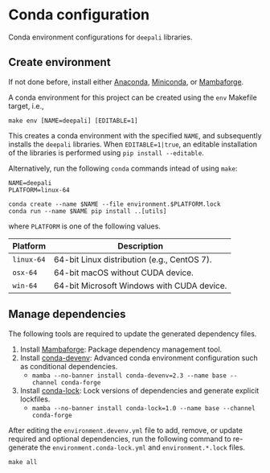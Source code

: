 # Conda configuration

Conda environment configurations for `deepali` libraries.


## Create environment

If not done before, install either [Anaconda], [Miniconda], or [Mambaforge].

A conda environment for this project can be created using the `env` Makefile target, i.e.,

```
make env [NAME=deepali] [EDITABLE=1]
```

This creates a conda environment with the specified `NAME`, and subsequently installs the `deepali` libraries. When `EDITABLE=1|true`, an editable installation of the libraries is performed using `pip install --editable`.

Alternatively, run the following `conda` commands intead of using `make`:

```
NAME=deepali
PLATFORM=linux-64

conda create --name $NAME --file environment.$PLATFORM.lock
conda run --name $NAME pip install ..[utils]
```

where `PLATFORM` is one of the following values.

| **Platform**  | **Description**                             |
| ------------- | ------------------------------------------- |
| `linux-64`    | 64-bit Linux distribution (e.g., CentOS 7). |
| `osx-64`      | 64-bit macOS without CUDA device.           |
| `win-64`      | 64-bit Microsoft Windows with CUDA device.  |


## Manage dependencies

The following tools are required to update the generated dependency files.

1. Install [Mambaforge]: Package dependency management tool.
3. Install [conda-devenv]: Advanced conda environment configuration such as conditional dependencies.
   - `mamba --no-banner install conda-devenv=2.3 --name base --channel conda-forge`
4. Install [conda-lock]: Lock versions of dependencies and generate explicit lockfiles.
   - `mamba --no-banner install conda-lock=1.0 --name base --channel conda-forge`

After editing the `environment.devenv.yml` file to add, remove, or update required and optional dependencies, run the following command to re-generate the `environment.conda-lock.yml` and `environment.*.lock` files.

```
make all
```


[Anaconda]: https://www.anaconda.com/
[Mambaforge]: https://mamba.readthedocs.io/en/latest/installation.html
[Miniconda]: https://docs.conda.io/en/latest/miniconda.html
[conda-devenv]: https://conda-devenv.readthedocs.io/en/latest/
[conda-lock]: https://conda-incubator.github.io/conda-lock/
